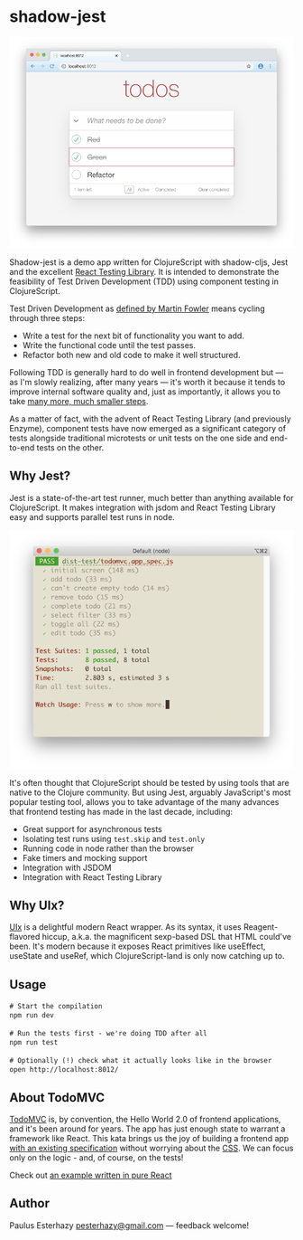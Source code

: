 # shadow-jest

![Screenshot](screenshot.png)

Shadow-jest is a demo app written for ClojureScript with shadow-cljs, Jest and the excellent [React Testing Library](https://testing-library.com/docs/react-testing-library/intro/). It is intended to demonstrate the feasibility of Test Driven Development (TDD) using component testing in ClojureScript.

Test Driven Development as [defined by Martin Fowler](https://martinfowler.com/bliki/TestDrivenDevelopment.html) means cycling through three steps:

- Write a test for the next bit of functionality you want to add.
- Write the functional code until the test passes.
- Refactor both new and old code to make it well structured.

Following TDD is generally hard to do well in frontend development but — as I'm slowly realizing, after many years — it's worth it because it tends to improve internal software quality and, just as importantly, it allows you to take [many more, much smaller steps](https://gist.github.com/pesterhazy/00ec5886e0378a83e5bf4ad96cfaaf65).

As a matter of fact, with the advent of React Testing Library (and previously Enzyme), component tests have now emerged as a significant category of tests alongside traditional microtests or unit tests on the one side and end-to-end tests on the other.

## Why Jest?

Jest is a state-of-the-art test runner, much better than anything available for ClojureScript. It makes integration with jsdom and React Testing Library easy and supports parallel test runs in node.

![Screenshot](jest.png)

It's often thought that ClojureScript should be tested by using tools that are native to the Clojure community. But using Jest, arguably JavaScript's most popular testing tool, allows you to take advantage of the many advances that frontend testing has made in the last decade, including:

- Great support for asynchronous tests
- Isolating test runs using `test.skip` and `test.only`
- Running code in node rather than the browser
- Fake timers and mocking support
- Integration with JSDOM
- Integration with React Testing Library

## Why UIx?

[UIx](https://github.com/roman01la/uix) is a delightful modern React wrapper. As its syntax, it uses Reagent-flavored hiccup, a.k.a. the magnificent sexp-based DSL that HTML could've been. It's modern because it exposes React primitives like useEffect, useState and useRef, which ClojureScript-land is only now catching up to.

## Usage

```
# Start the compilation
npm run dev

# Run the tests first - we're doing TDD after all
npm run test

# Optionally (!) check what it actually looks like in the browser
open http://localhost:8012/
```

## About TodoMVC

[TodoMVC](https://todomvc.com/) is, by convention, the Hello World 2.0 of frontend applications, and it's been around for years. The app has just enough state to warrant a framework like React. This kata brings us the joy of building a frontend app [with an existing specification](https://github.com/tastejs/todomvc/blob/master/app-spec.md) without worrying about the [CSS](https://unpkg.com/todomvc-app-css@2.4.1/index.css). We can focus only on the logic - and, of course, on the tests!

Check out [an example written in pure React](https://todomvc.com/examples/react/#/)

## Author

Paulus Esterhazy pesterhazy@gmail.com — feedback welcome!
